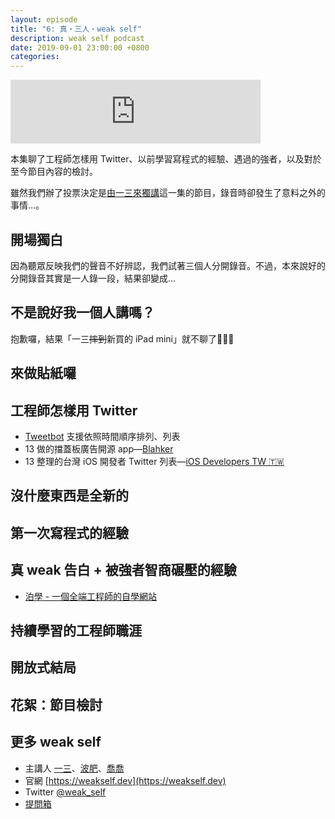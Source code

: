 ```yaml
---
layout: episode
title: "6: 真・三人・weak self"
description: weak self podcast
date: 2019-09-01 23:00:00 +0800
categories: 
---
```

<iframe src="https://anchor.fm/weakself/embed/episodes/6-weak-self-e54osi" height="102px" width="400px" frameborder="0" scrolling="no"></iframe>

本集聊了工程師怎樣用 Twitter、以前學習寫程式的經驗、遇過的強者，以及對於至今節目內容的檢討。

雖然我們辦了投票決定是[由一三來獨講](https://twitter.com/weak_self/status/1166246202804822016?s=20)這一集的節目，錄音時卻發生了意料之外的事情...。

## 開場獨白

因為聽眾反映我們的聲音不好辨認，我們試著三個人分開錄音。不過，本來說好的分開錄音其實是一人錄一段，結果卻變成...

## 不是說好我一個人講嗎？

抱歉囉，結果「一三~~摔到~~新買的 iPad mini」就不聊了🤪🤪🤪

## 來做貼紙囉

## 工程師怎樣用 Twitter

* [Tweetbot](https://tapbots.com/tweetbot/) 支援依照時間順序排列、列表
* 13 做的擋蓋板廣告開源 app—[Blahker](https://github.com/ethanhuang13/blahker)
* 13 整理的台灣 iOS 開發者 Twitter 列表—[iOS Developers TW 🇹🇼](https://twitter.com/ethanhuang13/lists/ios-developers-tw)

## 沒什麼東西是全新的

## 第一次寫程式的經驗

## 真 weak 告白 + 被強者智商碾壓的經驗

* [泊學 - 一個全端工程師的自學網站](https://boxueio.com/)

## 持續學習的工程師職涯

## 開放式結局

## 花絮：節目檢討

## 更多 weak self

* 主講人 [一三](https://twitter.com/ethanhuang13)、[波肥](https://twitter.com/PofatTseng)、[喬喬](https://twitter.com/joe_trash_talk)
* 官網 [https://weakself.dev](https://weakself.dev)
* Twitter [@weak_self](https://twitter.com/weak_self)
* [提問箱](https://peing.net/zh-TW/weak_self)